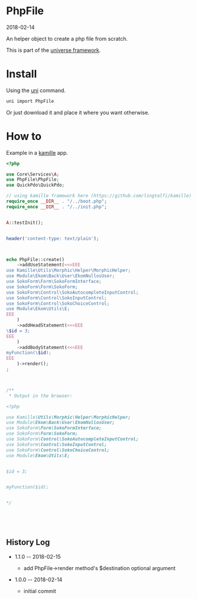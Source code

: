 PhpFile
===========
2018-02-14



An helper object to create a php file from scratch.


This is part of the [universe framework](https://github.com/karayabin/universe-snapshot).


Install
==========
Using the [uni](https://github.com/lingtalfi/universe-naive-importer) command.
```bash
uni import PhpFile
```

Or just download it and place it where you want otherwise.




How to
==========

Example in a [kamille](https://github.com/lingtalfi/kamille) app.

```php
<?php

use Core\Services\A;
use PhpFile\PhpFile;
use QuickPdo\QuickPdo;

// using kamille framework here (https://github.com/lingtalfi/kamille)
require_once __DIR__ . "/../boot.php";
require_once __DIR__ . "/../init.php";


A::testInit();


header('content-type: text/plain');



echo PhpFile::create()
    ->addUseStatement(<<<EEE
use Kamille\Utils\Morphic\Helper\MorphicHelper;
use Module\Ekom\Back\User\EkomNullosUser;
use SokoForm\Form\SokoFormInterface;
use SokoForm\Form\SokoForm;
use SokoForm\Control\SokoAutocompleteInputControl;
use SokoForm\Control\SokoInputControl;
use SokoForm\Control\SokoChoiceControl;
use Module\Ekom\Utils\E;
EEE
    )
    ->addHeadStatement(<<<EEE
\$id = 3;    
EEE
    )
    ->addBodyStatement(<<<EEE
myFunction(\$id);    
EEE
    )->render();
;



/**
 * Output in the browser:

<?php

use Kamille\Utils\Morphic\Helper\MorphicHelper;
use Module\Ekom\Back\User\EkomNullosUser;
use SokoForm\Form\SokoFormInterface;
use SokoForm\Form\SokoForm;
use SokoForm\Control\SokoAutocompleteInputControl;
use SokoForm\Control\SokoInputControl;
use SokoForm\Control\SokoChoiceControl;
use Module\Ekom\Utils\E;


$id = 3;


myFunction($id);


*/



 
```





History Log
------------------    
    
- 1.1.0 -- 2018-02-15

    - add PhpFile->render method's $destination optional argument
    
- 1.0.0 -- 2018-02-14

    - initial commit
